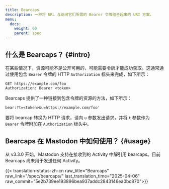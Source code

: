 ```yaml
---
title: Bearcaps
description: 一种将 URL 与访问它们所需的 Bearer 令牌结合起来的 URI 方案。
menu:
  docs:
    weight: 60
    parent: spec
---
```


## 什么是 Bearcaps？ {#intro}

在某些情况下，资源可能不是公开可用的，可能需要令牌才能成功获取。这通常通过使用包含 `Bearer` 令牌的 HTTP `Authorization` 标头来完成，如下所示：

```http
GET https://example.com/foo
Authorization: Bearer <token>
```

Bearcaps 提供了一种链接到包含令牌的资源的方法，如下所示：

```
bear:?t=<token>&u=https://example.com/foo'
```

要将 bearcap 转换为 HTTP 请求，请向 `u` 参数发出请求，并将 `t` 参数作为 `Bearer` 令牌附加在 `Authorization` 标头中。

## Bearcaps 在 Mastodon 中如何使用？ {#usage}

从 v3.3.0 开始，Mastodon 支持在接收到的 Activity 中解引用 bearcaps。目前 Bearcaps 尚未用于发送任何 Activity。

{{< translation-status-zh-cn raw_title="Bearcaps" raw_link="/spec/bearcaps/" last_translation_time="2025-04-06" raw_commit="5e2b739ee193896bea937addc2843146ea0bc870">}}
